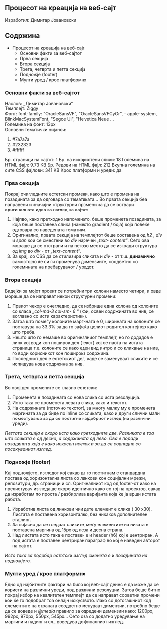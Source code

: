 ## Процесот на креација на веб-сајт

Изработил: Димитар Јовановски


## Содржина

- Процесот на креација на веб-сајт
   - Основни факти за веб-сајтот
   - Прва секција
   - Втора секција
   - Трета, четврта и петта секција
   - Подножје (footer)
   - Мулти уред / крос платформно


### Основни факти за веб-сајтот
Наслов: „Димитар Јовановски“  
Темплејт: Ziggy  
Фонт: font-family: "OracleSansVF", "OracleSansVFCyGr", - apple-system, BlinkMacSystemFont, "Segoe UI", "Helvetica Neue ...  
Големина на фонт: 13px  
Основни тематички нијанси:

1. #7a7a7a
2. #232323
3. #ffffff

Бр. страници на сајтот: 1
Бр. на искористени слики: 18
Големина на HTML фајл: 9.73 KB
Бр. Редови на HTML фајл: 212
Вкупна големина на сите CSS фајлови: 341 KB
Крос платформи и уреди: да

### Прва секција

Покрај очигледните естетски промени, како што е промена на позадината за да одговара со тематиката... Во првата секција
беа направени и значајни структурни промени за да се оствари оригиналната идеа за изглед на сајтот:

1. Најпво, како претходно напоменато, беше променета позадината, за која беше поставена слика (наместо gradient /
    боја) која повеќе одговара со наведената тематика.
2. Оригинално, првата секција на темплејтот беше составена од _h2_ , _div_ и _span_ кои се сместени во _div_ наречен _„text-_
    _content“_. Сето ова мораше да се отстрани и на негово место да се изгради структура од _img_ во _div_ - от _„text-content“_.
3. За крај, со CSS да се стилизира сликата и _div_ - от т.ш. **динамично** самостојно ќе си ги променува димензиите, соодветно
    со големината на пребарувачот / уредот.


### Втора секција

Бидејќи за мојот проект се потребни три колони наместо четири, и овде мораше да се направат некои структурни промени:

1. Првиот чекор е очегледно, да се избрише една колона од колоните со класа _„col-md-3 col-sm- 6 “_ (кои, освен
    содржината во нив, се воглавно со исти карактеристики).
2. Затоа што помеѓу колоните маргината е 0, ширината на колоните се поставува на 33.3% за да го зафаќа целиот
    родител контејнер како што треба.
3. Нешто што го немаше во оригиналниот темплејт, но го додадов е линк кој води кон поширок дел (текст) кој се наоѓа
    на истата страница т.е. колоните се како еден вид интро и со кликање на нив, го води корисникот кон поширока
    содржина.
4. Последниот дел е естетскиот дел, каде се заменуваат сликите и се испишува нова содржина за нив.


### Трета, четврта и петта секција

Во овој дел промените се главно естетски:

1. Променета е позадината со нова слика со иста резолуција.
2. Исто така се променета левата слика, како и текстот.
3. На содржината (поточно текстот), за многу малку му е променета маргината за да биде по inline со сликата, како и
    други слични мали поместувања за да се постигне најдобриот изглед (на различни уреди).

_Петтата секција е скоро иста како претходните две. Разликата е тоа што сликата е од десно, а содржината од лево.
Ова е поради позадината која е како искосен исечок и за да се совпадне со посакуваниот изглед._


### Подножје (footer)

Кај подножјето, изгледот кој сакав да го постигнам е стандардна постава од хоризонтална листа со линкови кон социјални
мрежи, репозитури, др. страници и сл. Оригиналниот код од footer-от иако на прелистувач изгледаше скоро идентично како
со тој на проектов, сакав да изработам по проста / разбирлива варијанта која ќе ја врши истата работа.

1. Изработив листа од линкови чии дете елемент е слика ( 30 x30). Листата е поставена хоризонтално, без никаков
    дополнителен стајлинг.
2. За појасно да се гледаат сликите, меѓу елементите на низата е поставена маргина од 15px од лева и десна страна.
3. Над листата исто така е поставен е и header (h6) кој е центриран. А под истата е поставен центриран параграф во кој е
    наведен авторот на сајтот.

_Исто така за подобар естетски изглед сменета е и позадината на подножјето._


### Мулти уред / крос платформно

Едно од најбитните фактори на било кој веб-сајт денес е да може да се користи на различни уреди, под различни резолуции.
Затоа беше битно покрај избор на квалитетен темплејт, да се направат сооветни промени кои ќе го подобрат тоа онлајн
искуството. Иако со дотогашниот код елементите на страната соодветно менуваат димензии, потребно беше да се воведе и
_@media_ правило за одредени демензии како: 1200px, 992px, 970px, 550px, 545px... Сето ова со додатно уредување на
маргини и падинг и сл., воведува до финалниот изглед.


